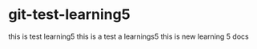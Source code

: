 # git-test-learning5
this is test learning5
this is a test a learnings5
this is new learning 5 docs
